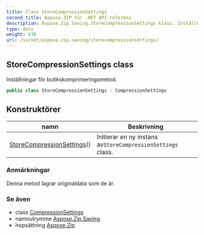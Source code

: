 ```yaml
---
title: Class StoreCompressionSettings
second_title: Aspose.ZIP för .NET API-referens
description: Aspose.Zip.Saving.StoreCompressionSettings klass. Inställningar för butikskomprimeringsmetod.
type: docs
weight: 630
url: /sv/net/aspose.zip.saving/storecompressionsettings/
---
```

## StoreCompressionSettings class

Inställningar för butikskomprimeringsmetod.

```csharp
public class StoreCompressionSettings : CompressionSettings
```

## Konstruktörer

| namn | Beskrivning |
| --- | --- |
| [StoreCompressionSettings](storecompressionsettings/)() | Initierar en ny instans av`StoreCompressionSettings` class. |

### Anmärkningar

Denna metod lagrar originaldata som de är.

### Se även

* class [CompressionSettings](../compressionsettings/)
* namnutrymme [Aspose.Zip.Saving](../../aspose.zip.saving/)
* hopsättning [Aspose.Zip](../../)


